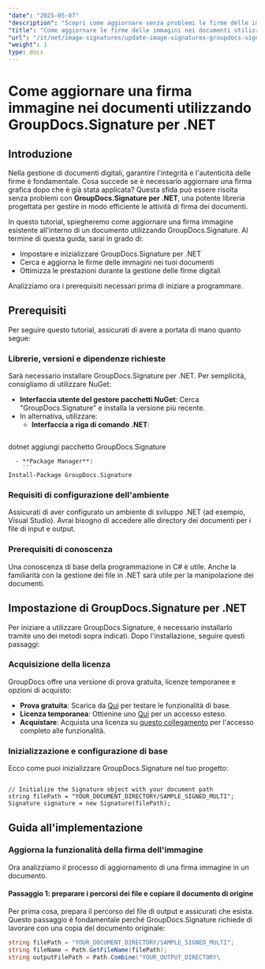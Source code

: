 ```yaml
---
"date": "2025-05-07"
"description": "Scopri come aggiornare senza problemi le firme delle immagini nei documenti utilizzando GroupDocs.Signature per .NET con questa guida completa."
"title": "Come aggiornare le firme delle immagini nei documenti utilizzando GroupDocs.Signature per .NET&#58; una guida passo passo"
"url": "/it/net/image-signatures/update-image-signatures-groupdocs-signature-dotnet/"
"weight": 1
type: docs
---
```

# Come aggiornare una firma immagine nei documenti utilizzando GroupDocs.Signature per .NET

## Introduzione

Nella gestione di documenti digitali, garantire l'integrità e l'autenticità delle firme è fondamentale. Cosa succede se è necessario aggiornare una firma grafica dopo che è già stata applicata? Questa sfida può essere risolta senza problemi con **GroupDocs.Signature per .NET**, una potente libreria progettata per gestire in modo efficiente le attività di firma dei documenti.

In questo tutorial, spiegheremo come aggiornare una firma immagine esistente all'interno di un documento utilizzando GroupDocs.Signature. Al termine di questa guida, sarai in grado di:
- Impostare e inizializzare GroupDocs.Signature per .NET
- Cerca e aggiorna le firme delle immagini nei tuoi documenti
- Ottimizza le prestazioni durante la gestione delle firme digitali

Analizziamo ora i prerequisiti necessari prima di iniziare a programmare.

## Prerequisiti

Per seguire questo tutorial, assicurati di avere a portata di mano quanto segue:

### Librerie, versioni e dipendenze richieste
Sarà necessario installare GroupDocs.Signature per .NET. Per semplicità, consigliamo di utilizzare NuGet:
- **Interfaccia utente del gestore pacchetti NuGet**: Cerca "GroupDocs.Signature" e installa la versione più recente.
- In alternativa, utilizzare:
  - **Interfaccia a riga di comando .NET**:
    ```
dotnet aggiungi pacchetto GroupDocs.Signature
```
  - **Package Manager**:
    ```
Install-Package GroupDocs.Signature
```

### Requisiti di configurazione dell'ambiente
Assicurati di aver configurato un ambiente di sviluppo .NET (ad esempio, Visual Studio). Avrai bisogno di accedere alle directory dei documenti per i file di input e output.

### Prerequisiti di conoscenza
Una conoscenza di base della programmazione in C# è utile. Anche la familiarità con la gestione dei file in .NET sarà utile per la manipolazione dei documenti.

## Impostazione di GroupDocs.Signature per .NET

Per iniziare a utilizzare GroupDocs.Signature, è necessario installarlo tramite uno dei metodi sopra indicati. Dopo l'installazione, seguire questi passaggi:

### Acquisizione della licenza
GroupDocs offre una versione di prova gratuita, licenze temporanee e opzioni di acquisto:
- **Prova gratuita**: Scarica da [Qui](https://releases.groupdocs.com/signature/net/) per testare le funzionalità di base.
- **Licenza temporanea**: Ottienine uno [Qui](https://purchase.groupdocs.com/temporary-license/) per un accesso esteso.
- **Acquistare**: Acquista una licenza su [questo collegamento](https://purchase.groupdocs.com/buy) per l'accesso completo alle funzionalità.

### Inizializzazione e configurazione di base
Ecco come puoi inizializzare GroupDocs.Signature nel tuo progetto:

```csharp\using GroupDocs.Signature;

// Initialize the Signature object with your document path
string filePath = "YOUR_DOCUMENT_DIRECTORY/SAMPLE_SIGNED_MULTI";
Signature signature = new Signature(filePath);
```

## Guida all'implementazione

### Aggiorna la funzionalità della firma dell'immagine

Ora analizziamo il processo di aggiornamento di una firma immagine in un documento.

#### Passaggio 1: preparare i percorsi dei file e copiare il documento di origine

Per prima cosa, prepara il percorso del file di output e assicurati che esista. Questo passaggio è fondamentale perché GroupDocs.Signature richiede di lavorare con una copia del documento originale:

```csharp
string filePath = "YOUR_DOCUMENT_DIRECTORY/SAMPLE_SIGNED_MULTI";
string fileName = Path.GetFileName(filePath);
string outputFilePath = Path.Combine("YOUR_OUTPUT_DIRECTORY\